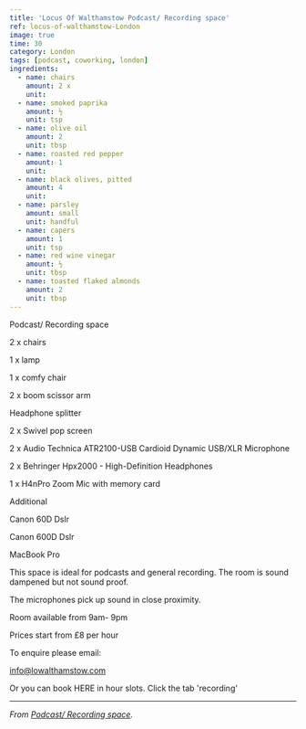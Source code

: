```yaml
---
title: 'Locus Of Walthamstow Podcast/ Recording space'
ref: locus-of-walthamstow-London
image: true
time: 30
category: London
tags: [podcast, coworking, london]
ingredients:
  - name: chairs
    amount: 2 x 
    unit:
  - name: smoked paprika
    amount: ½
    unit: tsp
  - name: olive oil
    amount: 2
    unit: tbsp
  - name: roasted red pepper
    amount: 1
    unit:
  - name: black olives, pitted
    amount: 4
    unit:
  - name: parsley
    amount: small
    unit: handful
  - name: capers
    amount: 1
    unit: tsp
  - name: red wine vinegar
    amount: ½
    unit: tbsp
  - name: toasted flaked almonds
    amount: 2
    unit: tbsp
---
```


Podcast/ Recording space

2 x chairs

1 x lamp

1 x comfy chair
 

2 x boom scissor arm

Headphone splitter

2 x Swivel pop screen

2 x Audio Technica ATR2100-USB Cardioid Dynamic USB/XLR Microphone

2 x Behringer Hpx2000 - High-Definition Headphones

1 x H4nPro Zoom Mic with memory card


Additional

Canon 60D Dslr

Canon 600D Dslr

MacBook Pro
​

This space is ideal for podcasts and general recording. The room is sound dampened but not sound proof. 

The microphones pick up sound in close proximity.
​

Room available from 9am- 9pm

Prices start from £8 per hour

To enquire please email:

info@lowalthamstow.com

Or you can book HERE in hour slots. Click the tab 'recording'


---

_From [Podcast/ Recording space](https://www.lowalthamstow.com/podcast-recording-room)._
